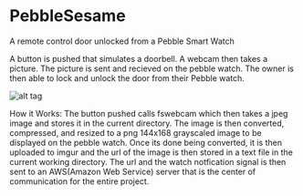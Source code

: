 # PebbleSesame
A remote control door unlocked from a Pebble Smart Watch

A button is pushed that simulates a doorbell. A webcam then takes a picture. The picture is sent and recieved on the pebble watch. The owner is then able to lock and unlock the door from their Pebble watch.

![alt tag](http://i.imgur.com/wh1R9xb.jpg)

How it Works:
The button pushed calls fswebcam which then takes a jpeg image and stores it in the current directory. The image is then converted, compressed, and resized to a png 144x168 grayscaled image to be displayed on the pebble watch. Once its done being converted, it is then uploaded to imgur and the url of the image is then stored in a text file in the current working directory. The url and the watch notfication signal is then sent to an AWS(Amazon Web Service) server that is the center of communication for the entire project. 
